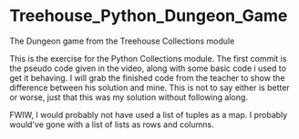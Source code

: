 # Treehouse_Python_Dungeon_Game
The Dungeon game from the Treehouse Collections module

This is the exercise for the Python Collections module.  The first commit is the pseudo code given in the video, along with some basic code i used to get it behaving.
I will grab the finished code from the teacher to show the difference between his solution and mine.
This is not to say either is better or worse, just that this was my solution without following along.

FWIW, I would probably not have used a list of tuples as a map.  I probably would've gone with a list of lists as rows and columns.
